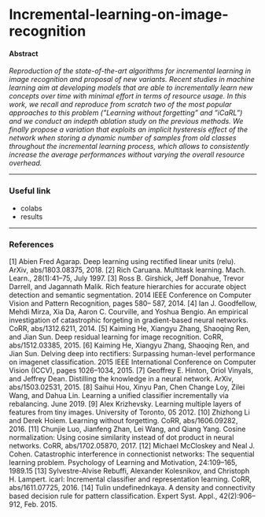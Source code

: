 # Incremental-learning-on-image-recognition

#### Abstract
_Reproduction of the state-of-the-art algorithms for incremental learning in image recognition and proposal of new variants. Recent studies in machine learning aim at developing models that are able to incrementally learn new concepts over time with minimal effort in terms of resource usage. In this work, we recall and reproduce from scratch two of the most popular approaches to this problem (”Learning without forgetting” and ”iCaRL”) and we conduct an indepth ablation study on the previous methods. We finally propose a variation that exploits an implicit hysteresis effect of the network when storing a dynamic number of samples from old classes throughout the incremental learning process, which allows to consistently increase the average performances without varying the overall resource overhead._

---

### Useful link

- colabs
- results

---

### References

[1] Abien Fred Agarap. Deep learning using rectified linear units
(relu). ArXiv, abs/1803.08375, 2018.
[2] Rich Caruana. Multitask learning. Mach. Learn.,
28(1):41–75, July 1997.
[3] Ross B. Girshick, Jeff Donahue, Trevor Darrell, and Jagannath Malik. Rich feature hierarchies for accurate object detection and semantic segmentation. 2014 IEEE Conference
on Computer Vision and Pattern Recognition, pages 580–
587, 2014.
[4] Ian J. Goodfellow, Mehdi Mirza, Xia Da, Aaron C.
Courville, and Yoshua Bengio. An empirical investigation
of catastrophic forgeting in gradient-based neural networks.
CoRR, abs/1312.6211, 2014.
[5] Kaiming He, Xiangyu Zhang, Shaoqing Ren, and Jian
Sun. Deep residual learning for image recognition. CoRR,
abs/1512.03385, 2015.
[6] Kaiming He, Xiangyu Zhang, Shaoqing Ren, and Jian Sun.
Delving deep into rectifiers: Surpassing human-level performance on imagenet classification. 2015 IEEE International
Conference on Computer Vision (ICCV), pages 1026–1034,
2015.
[7] Geoffrey E. Hinton, Oriol Vinyals, and Jeffrey Dean.
Distilling the knowledge in a neural network. ArXiv,
abs/1503.02531, 2015.
[8] Saihui Hou, Xinyu Pan, Chen Change Loy, Zilei Wang, and
Dahua Lin. Learning a unified classifier incrementally via
rebalancing. June 2019.
[9] Alex Krizhevsky. Learning multiple layers of features from
tiny images. University of Toronto, 05 2012.
[10] Zhizhong Li and Derek Hoiem. Learning without forgetting.
CoRR, abs/1606.09282, 2016.
[11] Chunjie Luo, Jianfeng Zhan, Lei Wang, and Qiang Yang.
Cosine normalization: Using cosine similarity instead of dot
product in neural networks. CoRR, abs/1702.05870, 2017.
[12] Michael McCloskey and Neal J. Cohen. Catastrophic interference in connectionist networks: The sequential learning
problem. Psychology of Learning and Motivation, 24:109–165, 1989.15
[13] Sylvestre-Alvise Rebuffi, Alexander Kolesnikov, and Christoph H. Lampert. icarl: Incremental classifier and
representation learning. CoRR, abs/1611.07725, 2016.
[14] Tulin undefinednkaya. A density and connectivity based decision rule for pattern classification. 
Expert Syst. Appl., 42(2):906–912, Feb. 2015.


